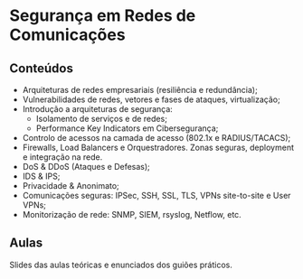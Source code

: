 # Segurança em Redes de Comunicações
## Conteúdos
* Arquiteturas de redes empresariais (resiliência e redundância);
* Vulnerabilidades de redes, vetores e fases de ataques, virtualização;
* Introdução a arquiteturas de segurança:
  * Isolamento de serviços e de redes;
  * Performance Key Indicators em Cibersegurança;   
* Controlo de acessos na camada de acesso (802.1x e RADIUS/TACACS);
* Firewalls, Load Balancers e Orquestradores. Zonas seguras, deployment e integração na rede.
* DoS & DDoS (Ataques e Defesas);
* IDS & IPS;
* Privacidade & Anonimato;
* Comunicações seguras: IPSec, SSH, SSL, TLS, VPNs site-to-site e User VPNs;
* Monitorização de rede: SNMP, SIEM, rsyslog, Netflow, etc.

## Aulas
Slides das aulas teóricas e enunciados dos guiões práticos.
